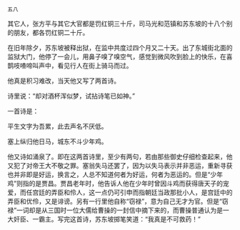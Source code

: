     五八 

   其它人，张方平与其它大官都是罚红铜三十斤，司马光和范镇和苏东坡的十八个别的朋友，都各罚红铜二十斤。

   在旧年除夕，苏东坡被释出狱，在监中共度过四个月又二十天。出了东城街北面的监狱大门，他停了一会儿，用鼻子嗅了嗅空气，感觉到微风吹到脸上的快乐，在喜鹊吱喳啼叫声中，看见行人在街上骑马而过。

   他真是积习难改，当天他又写了两首诗。

   诗里说：“却对酒杯浑似梦，试拈诗笔已如神。”

   一首诗是：

   平生文字为吾累，此去声名不厌低。

   塞上纵归他日马，城东不斗少年鸡。

   他又诗如涌泉了。即在这两首诗里，至少有两句，若由那些御史仔细检查起来，他又犯了对帝王大不敬之罪。塞翁失马还罢了，因为以失马表示并非恶运，重新寻获也并非即是好运，换言之，人总不知道何者为好运，何者为恶运的。但是“少年鸡”则指的是贾昌。贾昌老年时，他告诉人他在少年时曾因斗鸡而获得唐天子的宠爱，而任宫廷的弄臣和伶人，这一点仍可引申而指朝廷当政那批小人，是宫廷中的弄臣和优伶，又是诽谤。另有一行里他自称“窃禄”，意为自己无才为官。但是“窃禄”一词却是从三国时一位大儒给曹操的一封信中摘下来的，而曹操普通认为是一大奸臣、一霸主。写完这首诗，苏东坡掷笔笑道：“我真是不可救药！”

